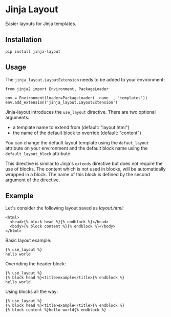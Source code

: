 # Jinja Layout

Easier layouts for Jinja templates.

## Installation

    pip install jinja-layout

## Usage

The `jinja_layout.LayoutExtension` needs to be added to your environment:

    from jinja2 import Environment, PackageLoader

    env = Environment(loader=PackageLoader(__name__, 'templates'))
    env.add_extension('jinja_layout.LayoutExtension')

Jinja-layout introduces the `use_layout` directive. There are two
optional arguments:

 - a template name to extend from (default: "layout.html")
 - the name of the default block to override (default: "content")

You can change the default layout template using the `defaut_layout`
attribute on your environment and the default block name using
the `default_layout_block` attribute.

This directive is similar to Jinja's `extends` directive but does
not require the use of blocks. The content which is not used in
blocks, will be automatically wrapped in a block. The name of this
block is defined by the second argument of the directive.

## Example

Let's consider the following layout saved as *layout.html*:

    <html>
      <head>{% block head %}{% endblock %}</head>
      <body>{% block content %}{% endblock %}</body>
    </html>

Basic layout example:

    {% use_layout %}
    hello world

Overriding the header block:

    {% use_layout %}
    {% block head %}<title>example</title>{% endblock %}
    hello world

Using blocks all the way:

    {% use_layout %}
    {% block head %}<title>example</title>{% endblock %}
    {% block content %}hello world{% endblock %}